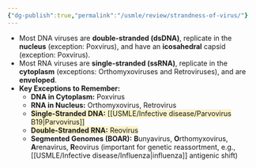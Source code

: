 ```yaml
---
{"dg-publish":true,"permalink":"/usmle/review/strandness-of-virus/"}
---
```


- Most DNA viruses are **double-stranded (dsDNA)**, replicate in the **nucleus** (exception: Poxvirus), and have an **icosahedral** capsid (exception: Poxvirus).
- Most RNA viruses are **single-stranded (ssRNA)**, replicate in the **cytoplasm** (exceptions: Orthomyxoviruses and Retroviruses), and are **enveloped**.
- **Key Exceptions to Remember:**
	- **DNA in Cytoplasm:** Poxvirus
	- **RNA in Nucleus:** Orthomyxovirus, Retrovirus
	- <span style="background:rgba(240, 200, 0, 0.2)">**Single-Stranded DNA:** [[USMLE/Infective disease/Parvovirus B19\|Parvovirus]]</span>
	- <span style="background:rgba(240, 200, 0, 0.2)">**Double-Stranded RNA:** Reovirus</span>
	- **Segmented Genomes (BOAR):** **B**unyavirus, **O**rthomyxovirus, **A**renavirus, **R**eovirus (important for genetic reassortment, e.g., [[USMLE/Infective disease/Influenza\|influenza]] antigenic shift)

